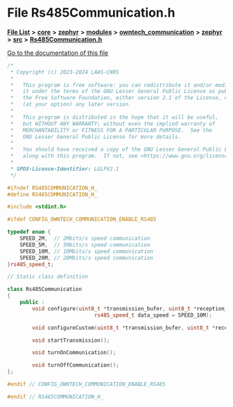 

# File Rs485Communication.h

[**File List**](files.md) **>** [**core**](dir_771164b9325b04f1442f7a3ffa8ecb89.md) **>** [**zephyr**](dir_09002e7ce91f09aeb040dfd1861a47f4.md) **>** [**modules**](dir_6d0fb8ab814c517e7f155fb837e32f72.md) **>** [**owntech\_communication**](dir_c4fe9b0224a9586dd317852c3c5604f8.md) **>** [**zephyr**](dir_ed8beaa694e779377b0049b01e5ade22.md) **>** [**src**](dir_1a412f239039e530bef8001f48cd80a4.md) **>** [**Rs485Communication.h**](Rs485Communication_8h.md)

[Go to the documentation of this file](Rs485Communication_8h.md)


```C++
/*
 * Copyright (c) 2023-2024 LAAS-CNRS
 *
 *   This program is free software: you can redistribute it and/or modify
 *   it under the terms of the GNU Lesser General Public License as published by
 *   the Free Software Foundation, either version 2.1 of the License, or
 *   (at your option) any later version.
 *
 *   This program is distributed in the hope that it will be useful,
 *   but WITHOUT ANY WARRANTY; without even the implied warranty of
 *   MERCHANTABILITY or FITNESS FOR A PARTICULAR PURPOSE.  See the
 *   GNU Lesser General Public License for more details.
 *
 *   You should have received a copy of the GNU Lesser General Public License
 *   along with this program.  If not, see <https://www.gnu.org/licenses/>.
 *
 * SPDX-License-Identifier: LGLPV2.1
 */

#ifndef RS485COMMUNICATION_H_
#define RS485COMMUNICATION_H_

#include <stdint.h>

#ifdef CONFIG_OWNTECH_COMMUNICATION_ENABLE_RS485

typedef enum {
    SPEED_2M,  // 2Mbits/s speed communication
    SPEED_5M,  // 5Mbits/s speed communication
    SPEED_10M, // 10Mbits/s speed communication
    SPEED_20M, // 20Mbits/s speed communication
}rs485_speed_t;

// Static class definition

class Rs485Communication
{
    public :
        void configure(uint8_t *transmission_bufer, uint8_t *reception_buffer, uint16_t data_size, void (*user_function)(), 
                            rs485_speed_t data_speed = SPEED_10M);

        void configureCustom(uint8_t *transmission_bufer, uint8_t *reception_buffer, uint16_t data_size, void (*user_function)(void), uint32_t baudrate, bool oversampling_8);

        void startTransmission();

        void turnOnCommunication();

        void turnOffCommunication();
};

#endif // CONFIG_OWNTECH_COMMUNICATION_ENABLE_RS485

#endif // RS485COMMUNICATION_H_
```


